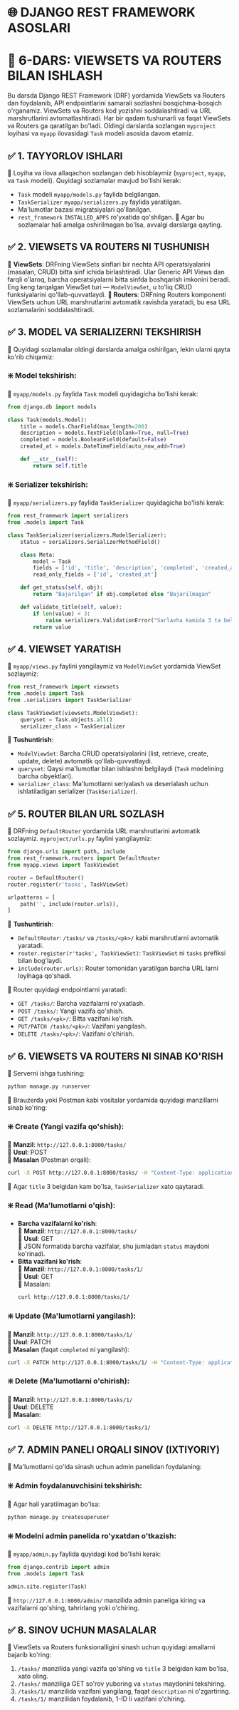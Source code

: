 # 🌐 DJANGO REST FRAMEWORK ASOSLARI

# 🧩 6-DARS: VIEWSETS VA ROUTERS BILAN ISHLASH

Bu darsda Django REST Framework (DRF) yordamida ViewSets va Routers dan foydalanib, API endpointlarini samarali sozlashni bosqichma-bosqich o'rganamiz. ViewSets va Routers kod yozishni soddalashtiradi va URL marshrutlarini avtomatlashtiradi. Har bir qadam tushunarli va faqat ViewSets va Routers ga qaratilgan bo'ladi. Oldingi darslarda sozlangan `myproject` loyihasi va `myapp` ilovasidagi `Task` modeli asosida davom etamiz.

## ✅ 1. TAYYORLOV ISHLARI
📌 Loyiha va ilova allaqachon sozlangan deb hisoblaymiz (`myproject`, `myapp`, va `Task` modeli). Quyidagi sozlamalar mavjud bo'lishi kerak:
- `Task` modeli `myapp/models.py` faylida belgilangan.
- `TaskSerializer` `myapp/serializers.py` faylida yaratilgan.
- Ma'lumotlar bazasi migratsiyalari qo'llanilgan.
- `rest_framework` `INSTALLED_APPS` ro'yxatida qo'shilgan.
📌 Agar bu sozlamalar hali amalga oshirilmagan bo'lsa, avvalgi darslarga qayting.

## ✅ 2. VIEWSETS VA ROUTERS NI TUSHUNISH
📌 **ViewSets**: DRFning ViewSets sinflari bir nechta API operatsiyalarini (masalan, CRUD) bitta sinf ichida birlashtiradi. Ular Generic API Views dan farqli o'laroq, barcha operatsiyalarni bitta sinfda boshqarish imkonini beradi. Eng keng tarqalgan ViewSet turi — `ModelViewSet`, u to'liq CRUD funksiyalarini qo'llab-quvvatlaydi.
📌 **Routers**: DRFning Routers komponenti ViewSets uchun URL marshrutlarini avtomatik ravishda yaratadi, bu esa URL sozlamalarini soddalashtiradi.

## ✅ 3. MODEL VA SERIALIZERNI TEKSHIRISH
📌 Quyidagi sozlamalar oldingi darslarda amalga oshirilgan, lekin ularni qayta ko'rib chiqamiz:

### ❇️ **Model tekshirish**:
📌 `myapp/models.py` faylida `Task` modeli quyidagicha bo'lishi kerak:
```python
from django.db import models

class Task(models.Model):
    title = models.CharField(max_length=200)
    description = models.TextField(blank=True, null=True)
    completed = models.BooleanField(default=False)
    created_at = models.DateTimeField(auto_now_add=True)

    def __str__(self):
        return self.title
```

### ❇️ **Serializer tekshirish**:
📌 `myapp/serializers.py` faylida `TaskSerializer` quyidagicha bo'lishi kerak:
```python
from rest_framework import serializers
from .models import Task

class TaskSerializer(serializers.ModelSerializer):
    status = serializers.SerializerMethodField()

    class Meta:
        model = Task
        fields = ['id', 'title', 'description', 'completed', 'created_at', 'status']
        read_only_fields = ['id', 'created_at']

    def get_status(self, obj):
        return "Bajarilgan" if obj.completed else "Bajarilmagan"

    def validate_title(self, value):
        if len(value) < 3:
            raise serializers.ValidationError("Sarlavha kamida 3 ta belgidan iborat bo'lishi kerak.")
        return value
```

## ✅ 4. VIEWSET YARATISH
📌 `myapp/views.py` faylini yangilaymiz va `ModelViewSet` yordamida ViewSet sozlaymiz:
```python
from rest_framework import viewsets
from .models import Task
from .serializers import TaskSerializer

class TaskViewSet(viewsets.ModelViewSet):
    queryset = Task.objects.all()
    serializer_class = TaskSerializer
```
📌 **Tushuntirish**:
- `ModelViewSet`: Barcha CRUD operatsiyalarini (list, retrieve, create, update, delete) avtomatik qo'llab-quvvatlaydi.
- `queryset`: Qaysi ma'lumotlar bilan ishlashni belgilaydi (`Task` modelining barcha obyektlari).
- `serializer_class`: Ma'lumotlarni seriyalash va deserialash uchun ishlatiladigan serializer (`TaskSerializer`).

## ✅ 5. ROUTER BILAN URL SOZLASH
📌 DRFning `DefaultRouter` yordamida URL marshrutlarini avtomatik sozlaymiz. `myproject/urls.py` faylini yangilaymiz:
```python
from django.urls import path, include
from rest_framework.routers import DefaultRouter
from myapp.views import TaskViewSet

router = DefaultRouter()
router.register(r'tasks', TaskViewSet)

urlpatterns = [
    path('', include(router.urls)),
]
```
📌 **Tushuntirish**:
- `DefaultRouter`: `/tasks/` va `/tasks/<pk>/` kabi marshrutlarni avtomatik yaratadi.
- `router.register(r'tasks', TaskViewSet)`: `TaskViewSet` ni `tasks` prefiksi bilan bog'laydi.
- `include(router.urls)`: Router tomonidan yaratilgan barcha URL larni loyihaga qo'shadi.

📌 Router quyidagi endpointlarni yaratadi:
- `GET /tasks/`: Barcha vazifalarni ro'yxatlash.
- `POST /tasks/`: Yangi vazifa qo'shish.
- `GET /tasks/<pk>/`: Bitta vazifani ko'rish.
- `PUT/PATCH /tasks/<pk>/`: Vazifani yangilash.
- `DELETE /tasks/<pk>/`: Vazifani o'chirish.

## ✅ 6. VIEWSETS VA ROUTERS NI SINAB KO'RISH
📌 Serverni ishga tushiring:
```bash
python manage.py runserver
```

📌 Brauzerda yoki Postman kabi vositalar yordamida quyidagi manzillarni sinab ko'ring:

### ❇️ **Create (Yangi vazifa qo'shish)**:
📌 **Manzil**: `http://127.0.0.1:8000/tasks/`  
📌 **Usul**: POST  
📌 **Masalan** (Postman orqali):
```bash
curl -X POST http://127.0.0.1:8000/tasks/ -H "Content-Type: application/json" -d '{"title": "Yangi vazifa", "description": "Bu test vazifa", "completed": false}'
```
📌 Agar `title` 3 belgidan kam bo'lsa, `TaskSerializer` xato qaytaradi.

### ❇️ **Read (Ma'lumotlarni o'qish)**:
- **Barcha vazifalarni ko'rish**:  
  📌 **Manzil**: `http://127.0.0.1:8000/tasks/`  
  📌 **Usul**: GET  
  📌 JSON formatida barcha vazifalar, shu jumladan `status` maydoni ko'rinadi.
- **Bitta vazifani ko'rish**:  
  📌 **Manzil**: `http://127.0.0.1:8000/tasks/1/`  
  📌 **Usul**: GET  
  📌 Masalan:
  ```bash
  curl http://127.0.0.1:8000/tasks/1/
  ```

### ❇️ **Update (Ma'lumotlarni yangilash)**:
📌 **Manzil**: `http://127.0.0.1:8000/tasks/1/`  
📌 **Usul**: PATCH  
📌 **Masalan** (faqat `completed` ni yangilash):
```bash
curl -X PATCH http://127.0.0.1:8000/tasks/1/ -H "Content-Type: application/json" -d '{"completed": true}'
```

### ❇️ **Delete (Ma'lumotlarni o'chirish)**:
📌 **Manzil**: `http://127.0.0.1:8000/tasks/1/`  
📌 **Usul**: DELETE  
📌 **Masalan**:
```bash
curl -X DELETE http://127.0.0.1:8000/tasks/1/
```

## ✅ 7. ADMIN PANELI ORQALI SINOV (IXTIYORIY)
📌 Ma'lumotlarni qo'lda sinash uchun admin panelidan foydalaning:

### ❇️ **Admin foydalanuvchisini tekshirish**:
📌 Agar hali yaratilmagan bo'lsa:
```bash
python manage.py createsuperuser
```

### ❇️ **Modelni admin panelida ro'yxatdan o'tkazish**:
📌 `myapp/admin.py` faylida quyidagi kod bo'lishi kerak:
```python
from django.contrib import admin
from .models import Task

admin.site.register(Task)
```

📌 `http://127.0.0.1:8000/admin/` manzilida admin paneliga kiring va vazifalarni qo'shing, tahrirlang yoki o'chiring.

## ✅ 8. SINOV UCHUN MASALALAR
📌 ViewSets va Routers funksionalligini sinash uchun quyidagi amallarni bajarib ko'ring:
1. `/tasks/` manzilida yangi vazifa qo'shing va `title` 3 belgidan kam bo'lsa, xato oling.
2. `/tasks/` manziliga GET so'rov yuboring va `status` maydonini tekshiring.
3. `/tasks/1/` manzilida vazifani yangilang, faqat `description` ni o'zgartiring.
4. `/tasks/1/` manzilidan foydalanib, 1-ID li vazifani o'chiring.

